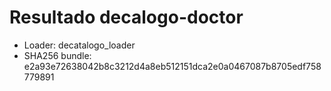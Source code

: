 # Resultado decalogo-doctor

- Loader: decatalogo_loader
- SHA256 bundle: e2a93e72638042b8c3212d4a8eb512151dca2e0a0467087b8705edf758779891
